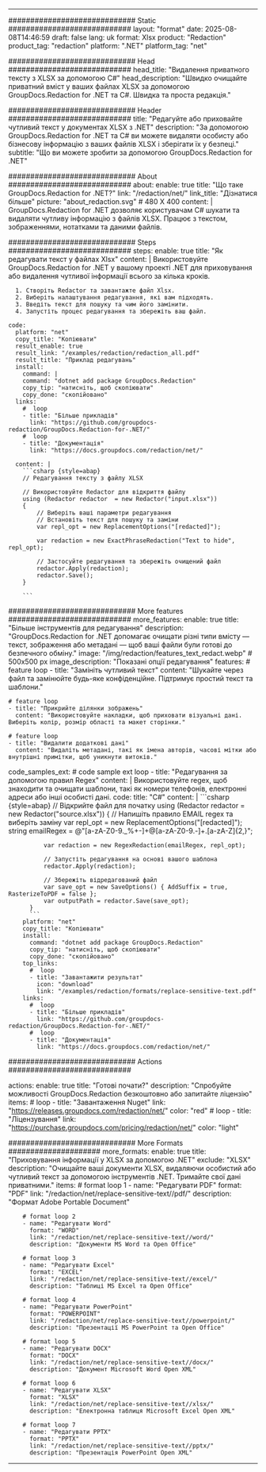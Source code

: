 
---
############################# Static ############################
layout: "format"
date:  2025-08-08T14:46:59
draft: false
lang: uk
format: Xlsx
product: "Redaction"
product_tag: "redaction"
platform: ".NET"
platform_tag: "net"

############################# Head ############################
head_title: "Видалення приватного тексту з XLSX за допомогою C#"
head_description: "Швидко очищайте приватний вміст у ваших файлах XLSX за допомогою GroupDocs.Redaction for .NET та C#. Швидка та проста редакція."

############################# Header ############################
title: "Редагуйте або приховайте чутливий текст у документах XLSX з .NET" 
description: "За допомогою GroupDocs.Redaction for .NET та C# ви можете видаляти особисту або бізнесову інформацію з ваших файлів XLSX і зберігати їх у безпеці."
subtitle: "Що ви можете зробити за допомогою GroupDocs.Redaction for .NET" 

############################# About ############################
about:
    enable: true
    title: "Що таке GroupDocs.Redaction for .NET?"
    link: "/redaction/net/"
    link_title: "Дізнатися більше"
    picture: "about_redaction.svg" # 480 X 400
    content: |
       GroupDocs.Redaction for .NET дозволяє користувачам C# шукати та видаляти чутливу інформацію з файлів XLSX. Працює з текстом, зображеннями, нотатками та даними файлів.

############################# Steps ############################
steps:
    enable: true
    title: "Як редагувати текст у файлах Xlsx"
    content: |
      Використовуйте GroupDocs.Redaction for .NET у вашому проекті .NET для приховування або видалення чутливої інформації всього за кілька кроків.
      
      1. Створіть Redactor та завантажте файл Xlsx.
      2. Виберіть налаштування редагування, які вам підходять.
      3. Введіть текст для пошуку та чим його замінити.
      4. Запустіть процес редагування та збережіть ваш файл.
   
    code:
      platform: "net"
      copy_title: "Копіювати"
      result_enable: true
      result_link: "/examples/redaction/redaction_all.pdf"
      result_title: "Приклад редагувань"
      install:
        command: |
        command: "dotnet add package GroupDocs.Redaction"
        copy_tip: "натисніть, щоб скопіювати"
        copy_done: "скопійовано"
      links:
        #  loop
        - title: "Більше прикладів"
          link: "https://github.com/groupdocs-redaction/GroupDocs.Redaction-for-.NET/"
        #  loop
        - title: "Документація"
          link: "https://docs.groupdocs.com/redaction/net/"
          
      content: |
        ```csharp {style=abap}
        // Редагування тексту з файлу XLSX

        // Використовуйте Redactor для відкриття файлу
        using (Redactor redactor  = new Redactor("input.xlsx"))
        {
            // Виберіть ваші параметри редагування
            // Встановіть текст для пошуку та заміни
            var repl_opt = new ReplacementOptions("[redacted]");
            
            var redaction = new ExactPhraseRedaction("Text to hide", repl_opt);

            // Застосуйте редагування та збережіть очищений файл
            redactor.Apply(redaction);
            redactor.Save();
        }
        
        ```            


############################# More features ############################
more_features:
  enable: true
  title: "Більше інструментів для редагування"
  description: "GroupDocs.Redaction for .NET допомагає очищати різні типи вмісту — текст, зображення або метадані — щоб ваші файли були готові до безпечного обміну."
  image: "/img/redaction/features_text_redact.webp" # 500x500 px
  image_description: "Показані опції редагування"
  features:
    # feature loop
    - title: "Замініть чутливий текст"
      content: "Шукайте через файл та замінюйте будь-яке конфіденційне. Підтримує простий текст та шаблони."

    # feature loop
    - title: "Прикрийте ділянки зображень"
      content: "Використовуйте накладки, щоб приховати візуальні дані. Виберіть колір, розмір області та макет сторінки."

    # feature loop
    - title: "Видалити додаткові дані"
      content: "Видаліть метадані, такі як імена авторів, часові мітки або внутрішні примітки, щоб уникнути витоків."
      
  code_samples_ext:
    # code sample ext loop
    - title: "Редагування за допомогою правил Regex"
      content: |
        Використовуйте regex, щоб знаходити та очищати шаблони, такі як номери телефонів, електронні адреси або інші особисті дані.
      code:
        title: "C#"
        content: |
          ```csharp {style=abap}
          //  Відкрийте файл для початку
          using (Redactor redactor  = new Redactor("source.xlsx"))
          {
              // Напишіть правило EMAIL regex та виберіть заміну
              var repl_opt = new ReplacementOptions("[redacted]");
              string emailRegex = @"[a-zA-Z0-9._%+-]+@[a-zA-Z0-9.-]+\.[a-zA-Z]{2,}";

              var redaction = new RegexRedaction(emailRegex, repl_opt);

              // Запустіть редагування на основі вашого шаблона
              redactor.Apply(redaction);

              // Збережіть відредагований файл
              var save_opt = new SaveOptions() { AddSuffix = true, RasterizeToPDF = false };
              var outputPath = redactor.Save(save_opt);
          }
          ```
        platform: "net"
        copy_title: "Копіювати"
        install:
          command: "dotnet add package GroupDocs.Redaction"
          copy_tip: "натисніть, щоб скопіювати"
          copy_done: "скопійовано"
        top_links:
          #  loop
          - title: "Завантажити результат"
            icon: "download"
            link: "/examples/redaction/formats/replace-sensitive-text.pdf"
        links:
          #  loop
          - title: "Більше прикладів"
            link: "https://github.com/groupdocs-redaction/GroupDocs.Redaction-for-.NET/"
          #  loop
          - title: "Документація"
            link: "https://docs.groupdocs.com/redaction/net/"


############################# Actions ############################

actions:
  enable: true
  title: "Готові почати?"
  description: "Спробуйте можливості GroupDocs.Redaction безкоштовно або запитайте ліцензію"
  items:
    #  loop
    - title: "Завантаження Nuget"
      link: "https://releases.groupdocs.com/redaction/net/"
      color: "red"
        #  loop
    - title: "Ліцензування"
      link: "https://purchase.groupdocs.com/pricing/redaction/net/"
      color: "light"


############################# More Formats #####################
more_formats:
    enable: true
    title: "Приховування інформації у XLSX за допомогою .NET"
    exclude: "XLSX"
    description: "Очищайте ваші документи XLSX, видаляючи особистий або чутливий текст за допомогою інструментів .NET. Тримайте свої дані приватними."
    items: 
        # format loop 1
        - name: "Редагувати PDF"
          format: "PDF"
          link: "/redaction/net/replace-sensitive-text//pdf/"
          description: "Формат Adobe Portable Document"

        # format loop 2
        - name: "Редагувати Word"
          format: "WORD"
          link: "/redaction/net/replace-sensitive-text//word/"
          description: "Документи MS Word та Open Office"
          
        # format loop 3
        - name: "Редагувати Excel"
          format: "EXCEL"
          link: "/redaction/net/replace-sensitive-text//excel/"
          description: "Таблиці MS Excel та Open Office"

        # format loop 4
        - name: "Редагувати PowerPoint"
          format: "POWERPOINT"
          link: "/redaction/net/replace-sensitive-text//powerpoint/"
          description: "Презентації MS PowerPoint та Open Office"

        # format loop 5
        - name: "Редагувати DOCX"
          format: "DOCX"
          link: "/redaction/net/replace-sensitive-text//docx/"
          description: "Документ Microsoft Word Open XML"
          
        # format loop 6
        - name: "Редагувати XLSX"
          format: "XLSX"
          link: "/redaction/net/replace-sensitive-text//xlsx/"
          description: "Електронна таблиця Microsoft Excel Open XML"
          
        # format loop 7
        - name: "Редагувати PPTX"
          format: "PPTX"
          link: "/redaction/net/replace-sensitive-text//pptx/"
          description: "Презентація PowerPoint Open XML"


---